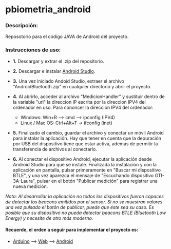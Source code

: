 # pbiometria_android
### Descripción:
Reposotorio para el código JAVA de Android del proyecto.
### Instrucciones de uso:
- **1.** Descargar y extrar el .zip del repositorio.
- **2.** Descargar e instalar [Android Studio](https://developer.android.com/studio).

- **3.** Una vez iniciado Andoid Studio, extraer el archivo "AndroidBluetooth.zip" en cualquier directorio y abrir el proyecto. 
- **4.** Al abrirlo, acceder al archivo "MedicionHandler" y sustituir dentro de la variable "url" la direccion IP escrita por la direccion IPV4 del ordenador en uso. Para cononcer la direccion IPV4 del ordenador: 
    - Windows: Win+R --> cmd --> ipconfig (IPV4)
    - Linux / Mac OS: Ctrl+Alt+T -> ifconfig (inet)

- **5.** Finalizado el cambio, guardar el archivo y conectar un móvil Android para instalar la aplicación. Hay que tener en cuenta que la depuración por USB del dispositivo tiene que estar activa, además de permitir la transferencia de archivos al conectarlo. 

- **6.** Al conectar el dispositivo Android, ejecutar la aplicación desde Android Studio para que se instale. Finalizada la instalación y con la aplicación en pantalla, pulsar primeramente en "Buscar mi dispositivo BTLE", y una vez aparezca el mensaje de "Escuchando dispositivo GTI-3A-Laura", pulsar en el botón "Publicar medición" para registrar una nueva medición.

*Nota: Al desarrollar la aplicación no todos los dispositivos fueron capaces de detectar los beacons emitidos por el sensor. Si no se muestran valores una vez pulsado el botón de publicar, puede que éste sea su caso. Es posible que su dispositivo no pueda detectar beacons BTLE (Bluetooth Low Energy) y necesite de otro más moderno.*

#### Recuerde, el orden a seguir para implementar el proyecto es:
- [Arduino](https://github.com/Mari0x112/pbiometria_arduino) --> [Web](https://github.com/Mari0x112/pbiometria_web) --> [Android](https://github.com/Mari0x112/pbiometria_android)

